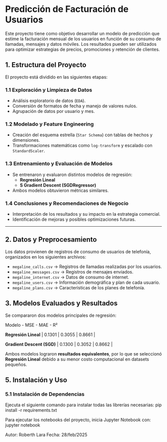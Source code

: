 # Predicción de Facturación de Usuarios

Este proyecto tiene como objetivo desarrollar un modelo de predicción que estime la facturación mensual de los usuarios en función de su consumo de llamadas, mensajes y datos móviles. Los resultados pueden ser utilizados para optimizar estrategias de precios, promociones y retención de clientes.

## 1. Estructura del Proyecto

El proyecto está dividido en las siguientes etapas:

### 1.1 Exploración y Limpieza de Datos
- Análisis exploratorio de datos (`EDA`).
- Conversión de formatos de fecha y manejo de valores nulos.
- Agrupación de datos por usuario y mes.

### 1.2 Modelado y Feature Engineering
- Creación del esquema estrella (`Star Schema`) con tablas de hechos y dimensiones.
- Transformaciones matemáticas como `log-transform` y escalado con `StandardScaler`.

### 1.3 Entrenamiento y Evaluación de Modelos
- Se entrenaron y evaluaron distintos modelos de regresión:
  - **Regresión Lineal**
  - **S Gradient Descent (SGDRegressor)**
- Ambos modelos obtuvieron métricas similares.

### 1.4 Conclusiones y Recomendaciones de Negocio
- Interpretación de los resultados y su impacto en la estrategia comercial.
- Identificación de mejoras y posibles optimizaciones futuras.

---

## 2. Datos y Preprocesamiento

Los datos provienen de registros de consumo de usuarios de telefonía, organizados en los siguientes archivos:

- `megaline_calls.csv` -> Registros de llamadas realizadas por los usuarios. 
- `megaline_messages.csv` -> Registros de mensajes enviados. 
- `megaline_internet.csv` -> Datos de consumo de internet. 
- `megaline_users.csv` -> Información demográfica y plan de cada usuario. 
- `megaline_plans.csv` -> Características de los planes de telefonía. 


## 3. Modelos Evaluados y Resultados

Se compararon dos modelos principales de regresión:

Modelo - MSE - MAE - R² 

**Regresión Lineal** | 0.1301 | 0.3055 | 0.8661 |

**Gradient Descent (SGD)** | 0.1300 | 0.3052 | 0.8662 |

Ambos modelos lograron **resultados equivalentes**, por lo que se seleccionó **Regresión Lineal** debido a su menor costo computacional en datasets pequeños.


## 5. Instalación y Uso

### 5.1 Instalación de Dependencias
Ejecuta el siguiente comando para instalar todas las librerías necesarias:
pip install -r requirements.txt

Para ejecutar los notebooks del proyecto, inicia Jupyter Notebook con:
jupyter notebook


Autor: Roberth Lara
Fecha: 28/feb/2025
